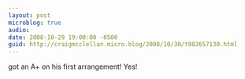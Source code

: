 ```yaml
---
layout: post
microblog: true
audio: 
date: 2008-10-29 19:00:00 -0500
guid: http://craigmcclellan.micro.blog/2008/10/30/t982657130.html
---
```

got an A+ on his first arrangement!  Yes!
